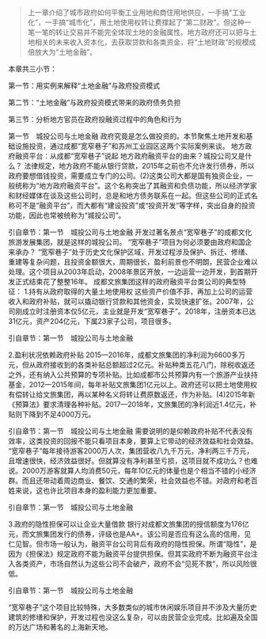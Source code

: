
> 上一章介绍了城市政府如何平衡工业用地和商住用地供应，一手搞“工业化”，一手搞“城市化”，用土地使用权转让费撑起了“第二财政”。但这种一笔一笔的转让交易并不能完全体现土地的金融属性。地方政府还可以把与土地相关的未来收入资本化，去获取贷款和各类资金，将“土地财政”的规模成倍放大为“土地金融”。

本章共三小节：

第一节：用实例来解释“土地金融”与政府投资模式

第二节：“土地金融”与政府投资模式带来的政府债务负担

第三节：分析地方官员在政府投融资过程中的角色和行为

第一节　城投公司与土地金融
政府究竟是怎么做投资的。本节聚焦土地开发和基础设施投资，通过成都“宽窄巷子”和苏州工业园区这两个实际案例来谈。
地方政府融资平台：从成都“宽窄巷子”说起
地方政府融资平台的由来？城投公司又是什么？
法律规定，地方政府不能从银行贷款，2015年之前也不允许发行债券，所以政府要想借钱投资，需要成立专门的公司。(2)这类公司大都是国有独资企业，一般统称为“地方政府融资平台”。这个名称突出了其融资和负债功能，所以经济学家和财经媒体在谈及这些公司时，总是和地方债务联系在一起。但这些公司的正式名称可不是“融资平台”，而大都有“建设投资”或“投资开发”等字样，突出自身的投资功能，因此也常被统称为“城投公司”。

引自章节：第一节　城投公司与土地金融
开发过著名景点“宽窄巷子”的成都文化旅游发展集团，就是这样的城投公司。
“宽窄巷子”项目为何必须要由政府和国企来承办？
“宽窄巷子”处于历史文化保护区域，开发过程涉及保护、拆迁、修缮、重建等复杂问题，且投资金额很大，周期很长，盈利前景也不明朗，民营企业难以处理。这个项目从2003年启动，2008年景区开放，一边运营一边开发，到首期开发正式结束花了整整16年。
成都文旅集团这样的政府融资平台类公司的典型特征：
1.持有从政府取得的大量土地使用权
这些资产价值不菲，再加上公司的运营收入和政府补贴，就可以撬动银行贷款和其他资金，实现快速扩张。2007年，公司刚成立时注册资本仅5亿元，主业就是开发“宽窄巷子”。2018年，注册资本已达31亿元，资产204亿元，下属23家子公司，项目很多。

引自章节：第一节　城投公司与土地金融

2.盈利状况依赖政府补贴
2015—2016年，成都文旅集团的净利润为6600多万元，但从政府接收到的各类补贴总额超过2亿元。补贴种类五花八门，除税收返还之外，还有纳入公共预算的专项补贴。比如成都市公共预算内有一个旅游产业扶持基金，2012—2015年间，每年补贴文旅集团1亿元以上。政府还可以把土地使用权有偿转让给文旅集团，再以某种名义将转让费原数返还，作为补贴。(4)2015年新《预算法》要求清理各种补贴。2017—2018年，文旅集团的净利润近1.4亿元，补贴则下降到不足4000万元。

引自章节：第一节　城投公司与土地金融
需要说明的是仰赖政府补贴不代表没有效率，这类投资的回报不能只看项目本身，要算上它带动的经济效益和社会效益。
“宽窄巷子”每年接待游客2000万人次，集团营收八九千万元，净利两三千万元，且增速很快，经济效益很好。但就算没有净利甚至亏损，这项目就不成功么？也难说。2000万游客就算人均消费50元，每年10亿元的体量也是个相当不错的小经济群。而且还带动着周边商业、餐饮、交通的繁荣，社会效益也不错。对政府和老百姓来说，这也许比项目本身的盈利能力更加重要。

引自章节：第一节　城投公司与土地金融

3.政府的隐性担保可以让企业大量借款
银行对成都文旅集团的授信额度为176亿元，而文旅集团发行的债券，评级也是AA+。该公司是否应有这么高的信用，见仁见智。但市场一般认为，融资平台公司背后有政府的隐性担保。所谓“隐性”，是因为《担保法》规定政府不能为融资平台提供担保。但其实政府不断为融资平台注入各类资产，市场自然认为这些公司不会破产，政府不会“见死不救”，所以风险很低。

引自章节：第一节　城投公司与土地金融

“宽窄巷子”这个项目比较特殊，大多数类似的城市休闲娱乐项目并不涉及大量历史建筑的修缮和保护，开发过程也没这么复杂，可以由民营企业完成。比如遍及全国的万达广场和著名的上海新天地。

